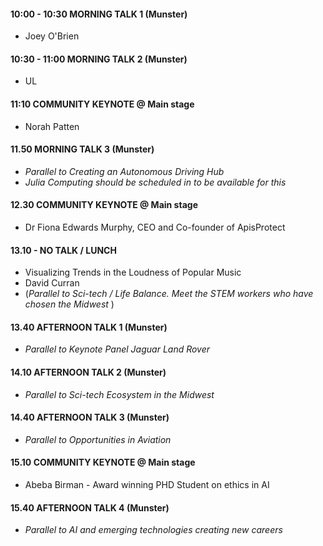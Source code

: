


#### 10:00 - 10:30 MORNING TALK 1 (Munster)

* Joey O'Brien

#### 10:30 - 11:00 MORNING TALK 2 (Munster)

* UL

#### 11:10 COMMUNITY KEYNOTE @ Main stage

* Norah Patten

#### 11.50  MORNING TALK 3 (Munster)
* *Parallel to Creating an Autonomous Driving Hub*
* *Julia Computing should be scheduled in to be available for this* 
 
#### 12.30 COMMUNITY KEYNOTE @ Main stage

* Dr Fiona Edwards Murphy, CEO and Co-founder of ApisProtect 

#### 13.10 - NO TALK / LUNCH

* Visualizing Trends in the Loudness of Popular Music
* David Curran
* (*Parallel to Sci-tech / Life Balance. Meet the STEM workers who have chosen the Midwest* )

#### 13.40  AFTERNOON TALK 1 (Munster)

* *Parallel to Keynote Panel Jaguar Land Rover*

#### 14.10  AFTERNOON TALK 2 (Munster)

* *Parallel to Sci-tech Ecosystem in the Midwest*

####  14.40  AFTERNOON TALK 3 (Munster)
* *Parallel to Opportunities in Aviation*


#### 15.10 COMMUNITY KEYNOTE @ Main stage

* Abeba Birman - Award winning PHD Student on ethics in AI 


#### 15.40 AFTERNOON TALK 4 (Munster)
* *Parallel to AI and emerging technologies creating new careers* 
